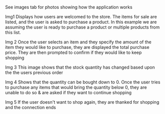 See images tab for photos showing how the application works

Img1
  Displays how users are welcomed to the store. The items for sale are listed, and the user is asked to purchase a product.
  In this example we are assuming the user is ready to purchase a product or multiple products from this list.

Img 2
  Once the user selects an item and they specify the amount of the item they would like to purchase, they are displayed the
  total purchase price. They are then prompted to confirm if they would like to keep shopping

Img 3
  This image shows that the stock quantity has changed based upon the the users previous order

Img 4
  Shows that the quantity can be bought down to 0. Once the user tries to purchase any items that would bring the quantity
  below 0, they are unable to do so & are asked if they want to continue shopping

Img 5
  If the user doesn't want to shop again, they are thanked for shopping and the connection ends
